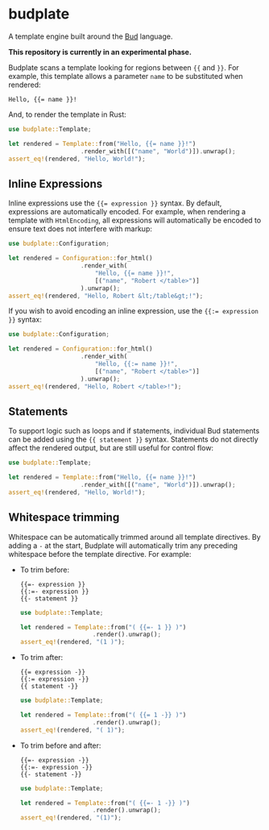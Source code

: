 # budplate

A template engine built around the [Bud][budlang] language.

**This repository is currently in an experimental phase.**

Budplate scans a template looking for regions between `{{` and `}}`. For
example, this template allows a parameter `name` to be substituted when
rendered:

```budplate
Hello, {{= name }}!
```

And, to render the template in Rust:

```rust
use budplate::Template;

let rendered = Template::from("Hello, {{= name }}!")
                    .render_with([("name", "World")]).unwrap();
assert_eq!(rendered, "Hello, World!");
```

## Inline Expressions

Inline expressions use the `{{= expression }}` syntax. By default, expressions
are automatically encoded. For example, when rendering a template with
`HtmlEncoding`, all expressions will automatically be encoded to ensure text
does not interfere with markup:

```rust
use budplate::Configuration;

let rendered = Configuration::for_html()
                    .render_with(
                        "Hello, {{= name }}!", 
                        [("name", "Robert </table>")]
                    ).unwrap();
assert_eq!(rendered, "Hello, Robert &lt;/table&gt;!");
```

If you wish to avoid encoding an inline expression, use the `{{:= expression }}`
syntax:

```rust
use budplate::Configuration;

let rendered = Configuration::for_html()
                    .render_with(
                        "Hello, {{:= name }}!", 
                        [("name", "Robert </table>")]
                    ).unwrap();
assert_eq!(rendered, "Hello, Robert </table>!");
```

## Statements

To support logic such as loops and if statements, individual Bud statements can
be added using the `{{ statement }}` syntax. Statements do not directly affect
the rendered output, but are still useful for control flow:

```rust
use budplate::Template;

let rendered = Template::from("Hello, {{= name }}!")
                    .render_with([("name", "World")]).unwrap();
assert_eq!(rendered, "Hello, World!");
```

## Whitespace trimming

Whitespace can be automatically trimmed around all template directives. By
adding a `-` at the start, Budplate will automatically trim any preceding
whitespace before the template directive. For example:

- To trim before:

  ```budplate
  {{=- expression }}
  {{:=- expression }}
  {{- statement }}
  ```

  ```rust
  use budplate::Template;
  
  let rendered = Template::from("( {{=- 1 }} )")
                      .render().unwrap();
  assert_eq!(rendered, "(1 )");
  ```

- To trim after:

  ```budplate
  {{= expression -}}
  {{:= expression -}}
  {{ statement -}}
  ```

  ```rust
  use budplate::Template;
  
  let rendered = Template::from("( {{= 1 -}} )")
                      .render().unwrap();
  assert_eq!(rendered, "( 1)");
  ```

- To trim before and after:

  ```budplate
  {{=- expression -}}
  {{:=- expression -}}
  {{- statement -}}
  ```

  ```rust
  use budplate::Template;
  
  let rendered = Template::from("( {{=- 1 -}} )")
                      .render().unwrap();
  assert_eq!(rendered, "(1)");
  ```

[budlang]: https://github.com/khonsulabs/budlang
